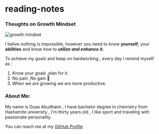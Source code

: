 # reading-notes


 ### Thoughts on Growth Mindset 
 ![growth mindset](https://hearingsolutionstriangle.com/wp-content/uploads/2018/09/Use-it-800-x-667.jpg)
 
I belive nothing is impossible, however you need to know **yourself**, your **abilities** and know how to _**utilize and enhance it.**_

To achieve my goals and keep on hardworking , every day I remind myself as :
1. Know your goals ,plan for it.
2. No pain ,No gain :muscle:
3. When we are growing we are more productive.

### About Me:
My name is Duaa Abudhaim , I have bachelor degree in chemistry from Hashemite university , I'm thirty years old ,
I like sport and traveling with passionate personality.

You can reach me at my [GitHub Profile](https://duaa9094.github.io/reading-notes/)

